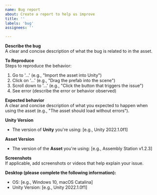 ```yaml
---
name: Bug report
about: Create a report to help us improve
title: ''
labels: 'bug'
assignees: ''

---
```


**Describe the bug**  
A clear and concise description of what the bug is related to in the asset.

**To Reproduce**  
Steps to reproduce the behavior:
1. Go to '...' (e.g., "Import the asset into Unity")
2. Click on '...' (e.g., "Drag the prefab into the scene")
3. Scroll down to '...' (e.g., "Click the button that triggers the issue")
4. See error (describe the error or behavior observed)

**Expected behavior**  
A clear and concise description of what you expected to happen when using the asset (e.g., "The asset should load without errors").

**Unity Version**  
- The version of **Unity** you're using: [e.g., Unity 2022.1.0f1]

**Asset Version**  
- The version of the **Asset** you're using: [e.g., Assembly Station v1.2.3]

**Screenshots**  
If applicable, add screenshots or videos that help explain your issue.

**Desktop (please complete the following information):**
- OS: [e.g., Windows 10, macOS Catalina]
- Unity Version: [e.g., Unity 2022.1.0f1]
